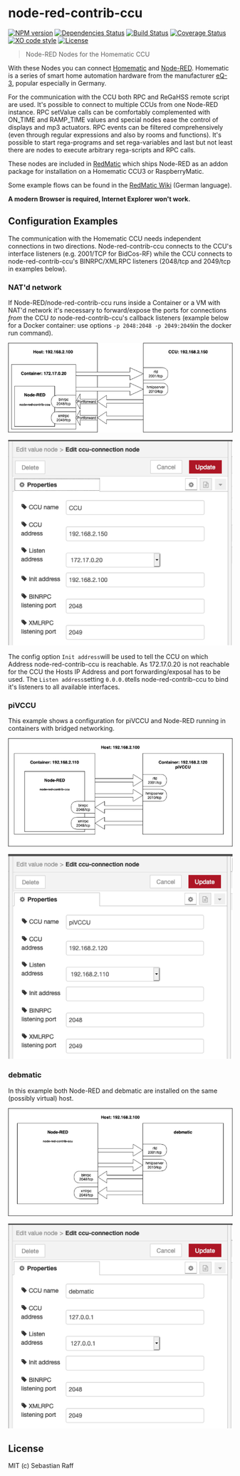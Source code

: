 # node-red-contrib-ccu

[![NPM version](https://badge.fury.io/js/node-red-contrib-ccu.svg)](http://badge.fury.io/js/node-red-contrib-ccu)
[![Dependencies Status](https://david-dm.org/rdmtc/node-red-contrib-ccu/status.svg)](https://david-dm.org/rdmtc/node-red-contrib-ccu)
[![Build Status](https://travis-ci.org/rdmtc/node-red-contrib-ccu.svg?branch=master)](https://travis-ci.org/rdmtc/node-red-contrib-ccu)
[![Coverage Status](https://coveralls.io/repos/github/rdmtc/node-red-contrib-ccu/badge.svg?branch=master)](https://coveralls.io/github/rdmtc/node-red-contrib-ccu?branch=master)
[![XO code style](https://img.shields.io/badge/code_style-XO-5ed9c7.svg)](https://github.com/sindresorhus/xo)
[![License][mit-badge]][mit-url]

> Node-RED Nodes for the Homematic CCU

With these Nodes you can connect [Homematic](https://github.com/hobbyquaker/awesome-homematic) and 
[Node-RED](https://nodered.org/). Homematic is a series of smart home automation hardware from the manufacturer 
[eQ-3](http://www.eq-3.de/), popular especially in Germany.

For the communication with the CCU both RPC and ReGaHSS remote script are used. It's possible to connect to multiple 
CCUs from one Node-RED instance. RPC setValue calls can be comfortably complemented with ON_TIME and RAMP_TIME values
and special nodes ease the control of displays and mp3 actuators. RPC events can be filtered comprehensively (even 
through regular expressions and also by rooms and functions). It's possible to start rega-programs and set 
rega-variables and last but not least there are nodes to execute arbitrary rega-scripts and RPC calls.

These nodes are included in [RedMatic](https://github.com/rdmtc/RedMatic) which ships Node-RED as an addon package 
for installation on a Homematic CCU3 or RaspberryMatic.

Some example flows can be found in the [RedMatic Wiki](https://github.com/rdmtc/RedMatic/wiki) (German language).

__A modern Browser is required, Internet Explorer won't work.__


## Configuration Examples

The communication with the Homematic CCU needs independent connections in two directions. Node-red-contrib-ccu connects to the CCU's interface listeners (e.g. 2001/TCP for BidCos-RF) while the CCU connects to node-red-contrib-ccu's BINRPC/XMLRPC listeners (2048/tcp and 2049/tcp in examples below).

### NAT'd network

If Node-RED/node-red-contrib-ccu runs inside a Container or a VM with NAT'd network it's necessary to forward/expose the ports for connections _from_ the CCU _to_ node-red-contrib-ccu's callback listeners (example below for a Docker container: use options `-p 2048:2048 -p 2049:2049`in the docker run command). 

![schema-docker](docs/schema-docker.png)

![ccu-config-docker](docs/ccu-config-docker.png)

The config option `Init address`will be used to tell the CCU on which Address node-red-contrib-ccu is reachable. As 172.17.0.20 is not reachable for the CCU the Hosts IP Address and port forwarding/exposal has to be used. The `Listen address`setting `0.0.0.0`tells node-red-contrib-ccu to bind it's listeners to all available interfaces. 

### piVCCU

This example shows a configuration for piVCCU and Node-RED running in containers with bridged networking.

![schema-pivccu](docs/schema-pivccu.png)

![ccu-config-pivccu](docs/ccu-config-pivccu.png)

### debmatic

In this example both Node-RED and debmatic are installed on the same (possibly virtual) host.

![schema-debmatic](docs/schema-debmatic.png)

![ccu-config-debmatic](docs/ccu-config-debmatic.png)


## License

MIT (c) Sebastian Raff

[mit-badge]: https://img.shields.io/badge/License-MIT-blue.svg?style=flat
[mit-url]: LICENSE
